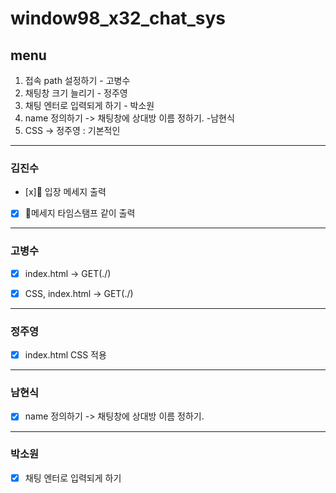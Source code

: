 # window98_x32_chat_sys  
## menu
1. 접속 path 설정하기 - 고병수
2. 채팅창 크기 늘리기 - 정주영
3. 채팅 엔터로 입력되게 하기 - 박소원
4. name 정의하기 -> 채팅창에 상대방 이름 정하기. -남현식
6. CSS -> 정주영 : 기본적인

---
### 김진수
- [x] 입장 메세지 출력
- [x] 메세지 타임스탬프 같이 출력

   
---
### 고병수
- [x] index.html  -> GET(./)
- [x] CSS, index.html -> GET(./)


---
### 정주영
- [x] index.html CSS 적용 

---
### 남현식
- [x] name 정의하기 -> 채팅창에 상대방 이름 정하기.

---
### 박소원
- [x] 채팅 엔터로 입력되게 하기
